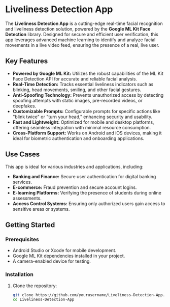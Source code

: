 # Liveliness Detection App

The **Liveliness Detection App** is a cutting-edge real-time facial recognition and liveliness detection solution, powered by the **Google ML Kit Face Detection** library. Designed for secure and efficient user verification, this app leverages advanced machine learning to identify and analyze facial movements in a live video feed, ensuring the presence of a real, live user.

## Key Features

- **Powered by Google ML Kit:** Utilizes the robust capabilities of the ML Kit Face Detection API for accurate and reliable facial analysis.
- **Real-Time Detection:** Tracks essential liveliness indicators such as blinking, head movements, smiling, and other facial gestures.
- **Anti-Spoofing Technology:** Prevents unauthorized access by detecting spoofing attempts with static images, pre-recorded videos, or deepfakes.
- **Customizable Prompts:** Configurable prompts for specific actions like "blink twice" or "turn your head," enhancing security and usability.
- **Fast and Lightweight:** Optimized for mobile and desktop platforms, offering seamless integration with minimal resource consumption.
- **Cross-Platform Support:** Works on Android and iOS devices, making it ideal for biometric authentication and onboarding applications.

## Use Cases

This app is ideal for various industries and applications, including:

- **Banking and Finance:** Secure user authentication for digital banking services.  
- **E-commerce:** Fraud prevention and secure account logins.  
- **E-learning Platforms:** Verifying the presence of students during online assessments.  
- **Access Control Systems:** Ensuring only authorized users gain access to sensitive areas or systems.

## Getting Started

### Prerequisites

- Android Studio or Xcode for mobile development.
- Google ML Kit dependencies installed in your project.
- A camera-enabled device for testing.

### Installation

1. Clone the repository:

   ```bash
   git clone https://github.com/yourusername/Liveliness-Detection-App.git
   cd Liveliness-Detection-App
   ```
